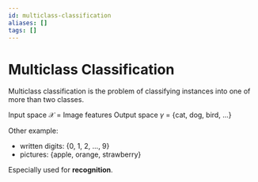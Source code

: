 ```yaml
---
id: multiclass-classification
aliases: []
tags: []
---
```


# Multiclass Classification

Multiclass classification is the problem of classifying instances into one of more than two classes.

Input space $\mathcal{X}$ = Image features
Output space $\gamma$ = {cat, dog, bird, ...}

Other example:

- written digits: {0, 1, 2, ..., 9}
- pictures: {apple, orange, strawberry}

Especially used for **recognition**.
